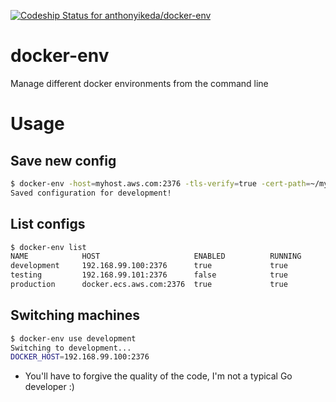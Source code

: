 [ ![Codeship Status for anthonyikeda/docker-env](https://app.codeship.com/projects/71874790-2852-0135-51bc-3e07a28a8e4e/status?branch=master)](https://app.codeship.com/projects/223289)

# docker-env
Manage different docker environments from the command line

# Usage

Save new config
---

```bash
$ docker-env -host=myhost.aws.com:2376 -tls-verify=true -cert-path=~/mymachine/.certs -name=development save
Saved configuration for development!
```

List configs
---

```bash
$ docker-env list
NAME            HOST                     ENABLED          RUNNING
development     192.168.99.100:2376      true             true
testing         192.168.99.101:2376      false            true
production      docker.ecs.aws.com:2376  true             true
```

Switching machines
---

```bash
$ docker-env use development
Switching to development...
DOCKER_HOST=192.168.99.100:2376
```

* You'll have to forgive the quality of the code, I'm not a typical Go developer :)
